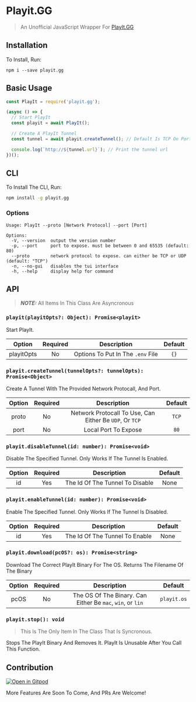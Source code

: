 # Playit.GG

> An Unofficial JavaScript Wrapper For [PlayIt.GG](https://playit.gg/)

## Installation

To Install, Run:

```
npm i --save playit.gg
```

## Basic Usage

```js
const PlayIt = require('playit.gg');

(async () => {
  // Start PlayIt
  const playit = await PlayIt();

  // Create A PlayIt Tunnel
  const tunnel = await playit.createTunnel(); // Default Is TCP On Port 80

  console.log(`http://${tunnel.url}`); // Print the tunnel url
})();
```

## CLI

To Install The CLI, Run:

```bash
npm install -g playit.gg
```

### Options

```
Usage: PlayIt --proto [Network Protocol] --port [Port]

Options:
  -V, --version  output the version number
  -p, --port     port to expose. must be between 0 and 65535 (default: 80)
  --proto        network protocol to expose. can either be TCP or UDP (default: "TCP")
  -n, --no-gui   disables the tui interface
  -h, --help     display help for command
```

## API

> **_NOTE:_** All Items In This Class Are Asyncronous

### `playit(playitOpts?: Object): Promise<playit>`

Start PlayIt.

|   Option   | Required |            Description            | Default |
| :--------: | :------: | :-------------------------------: | :-----: |
| playitOpts |    No    | Options To Put In The `.env` File |  `{}`   |

### `playit.createTunnel(tunnelOpts?: tunnelOpts): Promise<Object>`

Create A Tunnel With The Provided Network Protocall, And Port.

| Option | Required |                       Description                       | Default |
| :----: | :------: | :-----------------------------------------------------: | :-----: |
| proto  |    No    | Network Protocall To Use, Can Either Be `UDP`, Or `TCP` |  `TCP`  |
|  port  |    No    |                  Local Port To Expose                   |  `80`   |

### `playit.disableTunnel(id: number): Promise<void>`

Disable The Specified Tunnel. Only Works If The Tunnel Is Enabled.

| Option | Required |           Description           | Default |
| :----: | :------: | :-----------------------------: | :-----: |
|   id   |   Yes    | The Id Of The Tunnel To Disable |  None   |

### `playit.enableTunnel(id: number): Promise<void>`

Enable The Specified Tunnel. Only Works If The Tunnel Is Disabled.

| Option | Required |          Description           | Default |
| :----: | :------: | :----------------------------: | :-----: |
|   id   |   Yes    | The Id Of The Tunnel To Enable |  None   |

### `playit.download(pcOS?: os): Promise<string>`

Download The Correct PlayIt Binary For The OS. Returns The Filename Of The Binary

| Option | Required |                        Description                         |   Default   |
| :----: | :------: | :--------------------------------------------------------: | :---------: |
|  pcOS  |    No    | The OS Of The Binary. Can Either Be `mac`, `win`, or `lin` | `playit.os` |

### `playit.stop(): void`

> This Is The Only Item In The Class That Is Syncronous.

Stops The PlayIt Binary And Removes It. PlayIt Is Unusable After You Call This Function.

## Contribution

[![Open in Gitpod](https://gitpod.io/button/open-in-gitpod.svg)](https://gitpod.io/#https://github.com/TheBotlyNoob/playit.gg)

More Features Are Soon To Come, And PRs Are Welcome!
